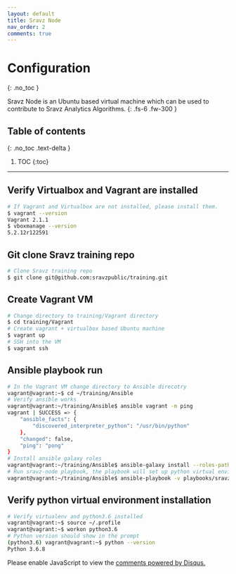 ```yaml
---
layout: default
title: Sravz Node
nav_order: 2
comments: true
---
```


# Configuration
{: .no_toc }

Sravz Node is an Ubuntu based virtual machine which can be used to contribute to Sravz Analytics Algorithms.
{: .fs-6 .fw-300 }

## Table of contents
{: .no_toc .text-delta }

1. TOC
{:toc}

---

## Verify Virtualbox and Vagrant are installed

```bash
# If Vagrant and Virtualbox are not installed, please install them.
$ vagrant --version
Vagrant 2.1.1
$ vboxmanage --version
5.2.12r122591
```

## Git clone Sravz training repo

```bash
# Clone Sravz training repo
$ git clone git@github.com:sravzpublic/training.git
```

## Create Vagrant VM

```bash
# Change directory to training/Vagrant directory
$ cd training/Vagrant
# Create vagrant + virtualbox based Ubuntu machine
$ vagrant up
# SSH into the VM
$ vagrant ssh
```

## Ansible playbook run

```bash
# In the Vagrant VM change directory to Ansible direcotry
vagrant@vagrant:~$ cd ~/training/Ansible
# Verify ansible works
vagrant@vagrant:~/training/Ansible$ ansible vagrant -m ping
vagrant | SUCCESS => {
    "ansible_facts": {
        "discovered_interpreter_python": "/usr/bin/python"
    },
    "changed": false,
    "ping": "pong"
}
# Install ansible galaxy roles
vagrant@vagrant:~/training/Ansible$ ansible-galaxy install --roles-path ./roles/galaxy -r requirements.yml
# Run sravz-node playbook, the playbook will set up python virtual environment
vagrant@vagrant:~/training/Ansible$ ansible-playbook -v playbooks/sravz-node.yml
```

## Verify python virtual environment installation

```bash
# Verify virtualenv and python3.6 installed
vagrant@vagrant:~$ source ~/.profile
vagrant@vagrant:~$ workon python3.6
# Python version should show in the prompt
(python3.6) vagrant@vagrant:~$ python --version
Python 3.6.8
```

<div id="disqus_thread"></div>
<script>

/**
*  RECOMMENDED CONFIGURATION VARIABLES: EDIT AND UNCOMMENT THE SECTION BELOW TO INSERT DYNAMIC VALUES FROM YOUR PLATFORM OR CMS.
*  LEARN WHY DEFINING THESE VARIABLES IS IMPORTANT: https://disqus.com/admin/universalcode/#configuration-variables*/
/*
var disqus_config = function () {
this.page.url = 'https://sravzpublic.github.io/training/';  // Replace PAGE_URL with your page's canonical URL variable
this.page.identifier = '/training'; // Replace PAGE_IDENTIFIER with your page's unique identifier variable
};
*/
(function() { // DON'T EDIT BELOW THIS LINE
var d = document, s = d.createElement('script');
s.src = 'https://sravzpublic-github-io.disqus.com/embed.js';
s.setAttribute('data-timestamp', +new Date());
(d.head || d.body).appendChild(s);
})();
</script>
<noscript>Please enable JavaScript to view the <a href="https://disqus.com/?ref_noscript">comments powered by Disqus.</a></noscript>

